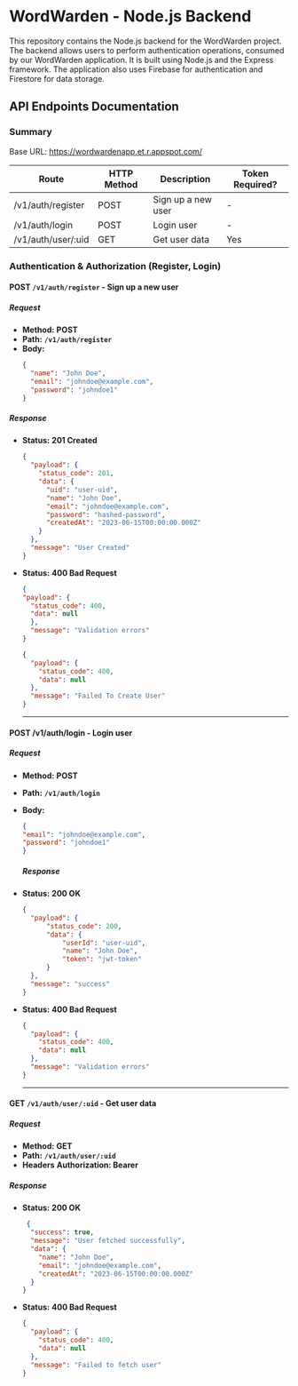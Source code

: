 # WordWarden - Node.js Backend

This repository contains the Node.js backend for the WordWarden project. The backend allows users to perform authentication operations, consumed by our WordWarden application. It is built using Node.js and the Express framework. The application also uses Firebase for authentication and Firestore for data storage.

## API Endpoints Documentation

### Summary

Base URL: https://wordwardenapp.et.r.appspot.com/

| Route              | HTTP Method | Description        | Token Required? |
| ------------------ | ----------- | ------------------ | --------------- |
| /v1/auth/register  | POST        | Sign up a new user | -               |
| /v1/auth/login     | POST        | Login user         | -               |
| /v1/auth/user/:uid | GET         | Get user data      | Yes             |

### Authentication & Authorization (Register, Login)

#### POST `/v1/auth/register` - Sign up a new user

##### Request

- **Method:** **POST**
- **Path:** **`/v1/auth/register`**
- **Body:**
  ```json
  {
    "name": "John Doe",
    "email": "johndoe@example.com",
    "password": "johndoe1"
  }

##### Response

- **Status:** **201 Created**
  ```json
  {
    "payload": {
      "status_code": 201,
      "data": {
        "uid": "user-uid",
        "name": "John Doe",
        "email": "johndoe@example.com",
        "password": "hashed-password",
        "createdAt": "2023-06-15T00:00:00.000Z"
      }
    },
    "message": "User Created"
  }
  ```

- **Status:** **400 Bad Request**
  ```json
  {
  "payload": {
    "status_code": 400,
    "data": null
    },
    "message": "Validation errors"
  }
  ```
  ```json
  {
    "payload": {
      "status_code": 400,
      "data": null
    },
    "message": "Failed To Create User"
  }

  ```
  ---

#### POST /v1/auth/login - Login user

##### Request

- **Method:** **POST**
- **Path:** **`/v1/auth/login`**
- **Body:**
  ```json
  {
  "email": "johndoe@example.com",
  "password": "johndoe1"
  }
  ```

  ##### Response

- **Status:** **200 OK**
  ```json
  {
    "payload": {
        "status_code": 200,
        "data": {
            "userId": "user-uid",
            "name": "John Doe",
            "token": "jwt-token"
        }
    },
    "message": "success"
  }
  ```
- **Status:** **400 Bad Request**
  ```json
  {
    "payload": {
      "status_code": 400,
      "data": null
    },
    "message": "Validation errors"
  }
  ```
  
  ---

#### GET `/v1/auth/user/:uid` - Get user data

##### Request

- **Method:** **GET**
- **Path:** **`/v1/auth/user/:uid`**
- **Headers** **Authorization: Bearer <jwt-token>**

##### Response

- **Status:** **200 OK**
  ```json
   {
    "success": true,
    "message": "User fetched successfully",
    "data": {
      "name": "John Doe",
      "email": "johndoe@example.com",
      "createdAt": "2023-06-15T00:00:00.000Z"
    }
  }
  ```
- **Status:** **400 Bad Request**
  ```json
  {
    "payload": {
      "status_code": 400,
      "data": null
    },
    "message": "Failed to fetch user"
  }
  ```

  
